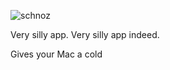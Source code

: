 ![schnoz](https://user-images.githubusercontent.com/790199/126059703-0a911d04-23b4-4b12-bd5a-903da4df0eda.png)

Very silly app. Very silly app indeed.

Gives your Mac a cold
